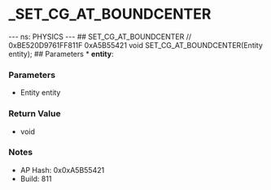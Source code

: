 # _SET_CG_AT_BOUNDCENTER

--- ns: PHYSICS --- ## SET_CG_AT_BOUNDCENTER  // 0xBE520D9761FF811F 0xA5B55421 void SET_CG_AT_BOUNDCENTER(Entity entity);   ## Parameters * **entity**:

### Parameters
* Entity entity

### Return Value
* void

### Notes
* AP Hash: 0x0xA5B55421
* Build: 811

